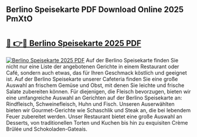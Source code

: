 ## Berlino Speisekarte PDF Download Online 2025 PmXtO

# <h2><a href="http://gc8s8ad.nevu.top/?p=Berlino+Speisekarte">🔗 👉🔴 Berlino Speisekarte 2025 PDF</a></h2>

[![Berlino Speisekarte 2025 PDF](https://i.imgur.com/dBaPXMq.png)](http://gc8s8ad.nevu.top/?p=Berlino+Speisekarte)
Auf der Berlino Speisekarte finden Sie nicht nur eine Liste der angebotenen Gerichte in einem Restaurant oder Café, sondern auch etwas, das für Ihren Geschmack köstlich und geeignet ist. Auf der Berlino Speisekarte unserer Cafeteria finden Sie eine große Auswahl an frischem Gemüse und Obst, mit denen Sie leichte und frische Salate zubereiten können. Für diejenigen, die Fleisch bevorzugen, bieten wir eine umfangreiche Auswahl an Gerichten auf der Berlino Speisekarte an: Rindfleisch, Schweinefleisch, Huhn und Fisch. Unseren Auserwählten bieten wir Gourmet-Gerichte wie Schaschlik und Steak an, die bei lebendem Feuer zubereitet werden. Unser Restaurant bietet eine große Auswahl an Desserts, von traditionellen Torten und Kuchen bis hin zu exquisiten Crème Brûlée und Schokoladen-Gateais.
